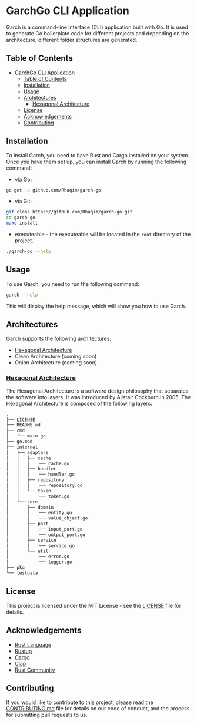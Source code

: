 # GarchGo CLI Application

Garch is a command-line interface (CLI) application built with Go. It is used to generate Go boilerplate code for different projects and depending on the architecture, different folder structures are generated.

## Table of Contents

- [GarchGo CLI Application](#garchgo-cli-application)
  - [Table of Contents](#table-of-contents)
  - [Installation](#installation)
  - [Usage](#usage)
  - [Architectures](#architectures)
    - [Hexagonal Architecture](#hexagonal-architecture)
  - [License](#license)
  - [Acknowledgements](#acknowledgements)
  - [Contributing](#contributing)

## Installation

To install Garch, you need to have Rust and Cargo installed on your system. Once you have them set up, you can install Garch by running the following command:

- via Go:

```bash
go get -u github.com/Rhaqim/garch-go
```

- via Git:

```bash
git clone https://github.com/Rhaqim/garch-go.git
cd garch-go
make install
```

- executeable -  the executeable will be located in the `root` directory of the project.

```bash
./garch-go --help
```

## Usage

To use Garch, you need to run the following command:

```bash
garch --help
```

This will display the help message, which will show you how to use Garch.

## Architectures

Garch supports the following architectures:

- [Hexagonal Architecture](#hexagonal-architecture)
- Clean Architecture (coming soon)
- Onion Architecture (coming soon)

### [Hexagonal Architecture](https://en.wikipedia.org/wiki/Hexagonal_architecture_(software))

The Hexagonal Architecture is a software design philosophy that separates the software into layers. It was introduced by Alistair Cockburn in 2005. The Hexagonal Architecture is composed of the following layers:

```bash
.
├── LICENSE
├── README.md
├── cmd
│   └── main.go
├── go.mod
├── internal
│   ├── adapters
│   │   ├── cache
│   │   │   └── cache.go
│   │   ├── handler
│   │   │   └── handler.go
│   │   ├── repository
│   │   │   └── repository.go
│   │   └── token
│   │       └── token.go
│   └── core
│       ├── domain
│       │   ├── entity.go
│       │   └── value_object.go
│       ├── port
│       │   ├── input_port.go
│       │   └── output_port.go
│       ├── service
│       │   └── service.go
│       └── util
│           ├── error.go
│           └── logger.go
├── pkg
└── testdata
```

## License

This project is licensed under the MIT License - see the [LICENSE](LICENSE) file for details.

## Acknowledgements

- [Rust Language](https://www.rust-lang.org/)
- [Rustup](https://rustup.rs/)
- [Cargo](https://doc.rust-lang.org/cargo/)
- [Clap](https://clap.rs/)
- [Rust Community](https://www.rust-lang.org/community)
<!-- - [Askama](
- [Handlebars](
- [Rustfmt](
- [Rustdoc]( -->

## Contributing

If you would like to contribute to this project, please read the [CONTRIBUTING.md](CONTRIBUTING.md) file for details on our code of conduct, and the process for submitting pull requests to us.
